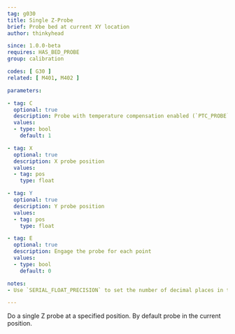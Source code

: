 ```yaml
---
tag: g030
title: Single Z-Probe
brief: Probe bed at current XY location
author: thinkyhead

since: 1.0.0-beta
requires: HAS_BED_PROBE
group: calibration

codes: [ G30 ]
related: [ M401, M402 ]

parameters:

- tag: C
  optional: true
  description: Probe with temperature compensation enabled (`PTC_PROBE`, `PTC_BED`, `PTC_HOTEND`)
  values:
  - type: bool
    default: 1

- tag: X
  optional: true
  description: X probe position
  values:
  - tag: pos
    type: float

- tag: Y
  optional: true
  description: Y probe position
  values:
  - tag: pos
    type: float

- tag: E
  optional: true
  description: Engage the probe for each point
  values:
  - type: bool
    default: 0

notes:
- Use `SERIAL_FLOAT_PRECISION` to set the number of decimal places in the output.

---
```


Do a single Z probe at a specified position. By default probe in the current position.
